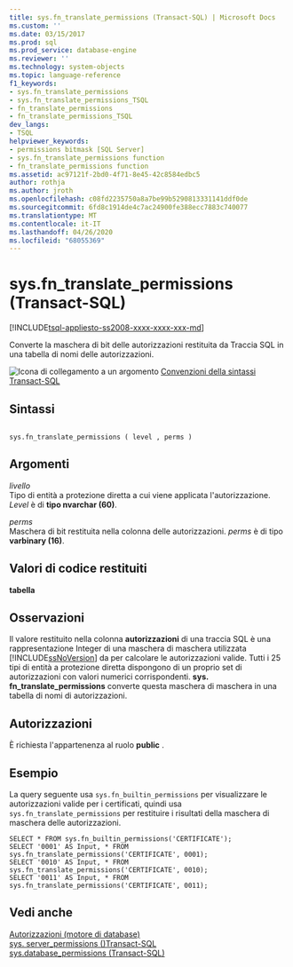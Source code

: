 ```yaml
---
title: sys.fn_translate_permissions (Transact-SQL) | Microsoft Docs
ms.custom: ''
ms.date: 03/15/2017
ms.prod: sql
ms.prod_service: database-engine
ms.reviewer: ''
ms.technology: system-objects
ms.topic: language-reference
f1_keywords:
- sys.fn_translate_permissions
- sys.fn_translate_permissions_TSQL
- fn_translate_permissions
- fn_translate_permissions_TSQL
dev_langs:
- TSQL
helpviewer_keywords:
- permissions bitmask [SQL Server]
- sys.fn_translate_permissions function
- fn_translate_permissions function
ms.assetid: ac97121f-2bd0-4f71-8e45-42c8584edbc5
author: rothja
ms.author: jroth
ms.openlocfilehash: c08fd2235750a8a7be99b5290813331141ddf0de
ms.sourcegitcommit: 6fd8c1914de4c7ac24900fe388ecc7883c740077
ms.translationtype: MT
ms.contentlocale: it-IT
ms.lasthandoff: 04/26/2020
ms.locfileid: "68055369"
---
```

# <a name="sysfn_translate_permissions-transact-sql"></a>sys.fn_translate_permissions (Transact-SQL)
[!INCLUDE[tsql-appliesto-ss2008-xxxx-xxxx-xxx-md](../../includes/tsql-appliesto-ss2008-xxxx-xxxx-xxx-md.md)]

  Converte la maschera di bit delle autorizzazioni restituita da Traccia SQL in una tabella di nomi delle autorizzazioni.  
  
 ![Icona di collegamento a un argomento](../../database-engine/configure-windows/media/topic-link.gif "Icona di collegamento a un argomento") [Convenzioni della sintassi Transact-SQL](../../t-sql/language-elements/transact-sql-syntax-conventions-transact-sql.md)  
  
## <a name="syntax"></a>Sintassi  
  
```  
  
sys.fn_translate_permissions ( level , perms )  
```  
  
## <a name="arguments"></a>Argomenti  
 *livello*  
 Tipo di entità a protezione diretta a cui viene applicata l'autorizzazione. *Level* è di **tipo nvarchar (60)**.  
  
 *perms*  
 Maschera di bit restituita nella colonna delle autorizzazioni. *perms* è di tipo **varbinary (16)**.  
  
## <a name="returns"></a>Valori di codice restituiti  
 **tabella**  
  
## <a name="remarks"></a>Osservazioni  
 Il valore restituito nella colonna **autorizzazioni** di una traccia SQL è una rappresentazione Integer di una maschera di maschera utilizzata [!INCLUDE[ssNoVersion](../../includes/ssnoversion-md.md)] da per calcolare le autorizzazioni valide. Tutti i 25 tipi di entità a protezione diretta dispongono di un proprio set di autorizzazioni con valori numerici corrispondenti. **sys. fn_translate_permissions** converte questa maschera di maschera in una tabella di nomi di autorizzazioni.  
  
## <a name="permissions"></a>Autorizzazioni  
 È richiesta l'appartenenza al ruolo **public** .  
  
## <a name="example"></a>Esempio  
 La query seguente usa `sys.fn_builtin_permissions` per visualizzare le autorizzazioni valide per i certificati, quindi usa `sys.fn_translate_permissions` per restituire i risultati della maschera di maschera delle autorizzazioni.  
  
```  
SELECT * FROM sys.fn_builtin_permissions('CERTIFICATE');  
SELECT '0001' AS Input, * FROM sys.fn_translate_permissions('CERTIFICATE', 0001);  
SELECT '0010' AS Input, * FROM sys.fn_translate_permissions('CERTIFICATE', 0010);  
SELECT '0011' AS Input, * FROM sys.fn_translate_permissions('CERTIFICATE', 0011);  
```  
  
## <a name="see-also"></a>Vedi anche  
 [Autorizzazioni &#40;motore di database&#41;](../../relational-databases/security/permissions-database-engine.md)   
 [sys. server_permissions &#40;&#41;Transact-SQL](../../relational-databases/system-catalog-views/sys-server-permissions-transact-sql.md)   
 [sys.database_permissions &#40;Transact-SQL&#41;](../../relational-databases/system-catalog-views/sys-database-permissions-transact-sql.md)  
  
  
